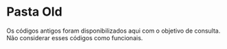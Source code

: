 # Pasta Old
Os códigos antigos foram disponibilizados aqui com o objetivo de consulta. Não considerar esses códigos como funcionais.
